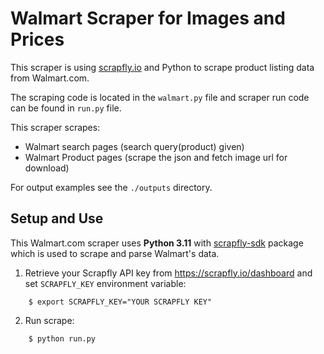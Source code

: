 # Walmart Scraper for Images and Prices

This scraper is using [scrapfly.io](https://scrapfly.io/) and Python to scrape product listing data from Walmart.com. 

The scraping code is located in the `walmart.py` file and scraper run code can be found in `run.py` file.

This scraper scrapes:
- Walmart search pages (search query(product) given)
- Walmart Product pages (scrape the json and fetch image url for download)

For output examples see the `./outputs` directory.


## Setup and Use

This Walmart.com scraper uses __Python 3.11__ with [scrapfly-sdk](https://pypi.org/project/scrapfly-sdk/) package which is used to scrape and parse Walmart's data.

1. Retrieve your Scrapfly API key from <https://scrapfly.io/dashboard> and set `SCRAPFLY_KEY` environment variable:
```shell
    $ export SCRAPFLY_KEY="YOUR SCRAPFLY KEY"
```

2. Run scrape:
```shell
    $ python run.py
```
